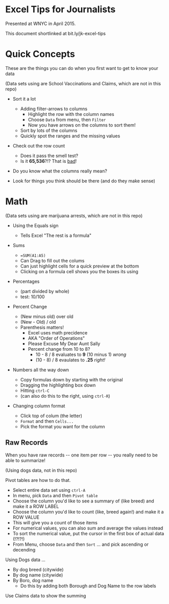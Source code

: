# Excel Tips for Journalists

Presented at WNYC in April 2015. 

This document shortlinked at bit.ly/jk-excel-tips

# Quick Concepts

These are the things you can do when you first want to get to know your data

(Data sets using are School Vaccinations and Claims, which are not in this repo)

- Sort it a lot
  - Adding filter-arrows to columns
    * Highlight the row with the column names
    * Choose `Data` from menu, then `Filter`
    * Now you have arrows on the columns to sort them!    
  - Sort by lots of the columns
  - Quickly spot the ranges and the missing values

- Check out the row count 
  - Does it pass the smell test?
  - Is it **65,536**?!? That is [bad](http://superuser.com/questions/366468/what-is-the-maximum-allowed-rows-in-a-microsoft-excel-xls-or-xlsx)!

- Do you know what the columns really mean?

  
- Look for things you think should be there (and do they make sense)


# Math

(Data sets using are marijuana arrests, which are not in this repo)

- Using the Equals sign
  * Tells Excel "The rest is a formula"

- Sums

  - `=SUM(A1:A5)`
  - Can Drag to fill out the colums
  - Can just highlight cells for a quick preview at the bottom
  - Clicking on a formula cell shows you the boxes its using

- Percentages 

  - (part divided by whole)
  - test: 10/100

- Percent Change

  - (New minus old) over old
  - (New - Old) / old
  - Parenthesis matters!
    - Excel uses math precidence
    - AKA "Order of Operations"
    - Please Excuse My Dear Aunt Sally
    - Percent change from 10 to 8?
      * 10 - 8 / 8 evaluates to **9** (10 minus 1) *wrong*
      * (10 - 8) / 8 evaulates to **.25** *right!*
  
- Numbers all the way down
  * Copy formulas down by starting with the original
  * Dragging the highlighting box down
  * Hitting `ctrl-C`
  * (can also do this to the right, using `ctrl-R`)

- Changing column format
  * Click top of colum (the letter)
  * `Format` and then `Cells...`
  * Pick the format you want for the column


## Raw Records

When you have raw records -- one item per row -- you really need to be able to summarize!

(Using dogs data, not in this repo)

Pivot tables are how to do that. 

- Select entire data set using `ctrl-A`
- In menu, pick `Data` and then `Pivot table`
- Choose the column you'd like to see a summary of (like breed) and make it a ROW LABEL
- Choose the column you'd like to count (like, breed again!) and make it a ROW VALUE
- This will give you a count of those items
- For numerical values, you can also sum and average the values instead
- To sort the numerical value, put the cursor in the first box of actual data (!?!?!)
- From Menu, choose `Data` and then `Sort` ... and pick ascending or decending

Using Dogs data ...

- By dog breed (citywide)
- By dog name (citywide)
- By Boro, dog name
  * Do this by adding both Borough and Dog Name to the row labels

Use Claims data to show the summing



